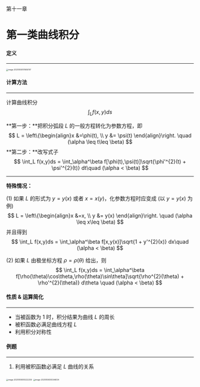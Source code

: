 第十一章

# 第一类曲线积分



#### 定义

---

<img src="D:\Lowrie\大学\NoteBook\笔记[LOCAL]\高数笔记本\src\images\image-20200506101806787.png" alt="image-20200506101806787" style="zoom:33%;" />



#### 计算方法

---

计算曲线积分
$$
\int_L f(x,y)ds
$$


**第一步：**把积分弧段 $L$ 的一般方程转化为参数方程，即
$$
L = \left\{\begin{align}x &=\phi(t), \\ y &= \psi(t) \end{align}\right. \quad (\alpha \leq t\leq \beta)
$$
**第二步：**改写式子
$$
\int_L f(x,y)ds = \int_\alpha^\beta f[\phi(t),\psi(t)]\sqrt{\phi'^{2}(t) + \psi'^{2}(t)} dt\quad (\alpha < \beta)
$$

---

**特殊情况：**

(1) 如果 $L$ 的形式为 $y=y(x)$ 或者 $x=x(y)$，化参数方程时应变成 (以 $y=y(x)$ 为例)
$$
L = \left\{\begin{align}x &=x, \\ y &= y(x) \end{align}\right. \quad (\alpha \leq x\leq \beta)
$$
并且得到
$$
\int_L f(x,y)ds = \int_\alpha^\beta f[x,y(x)]\sqrt{1 + y'^{2}(x)} dx\quad (\alpha < \beta)
$$


(2) 如果 $L$ 由极坐标方程 $\rho = \rho(\theta)$ 给出，则
$$
\int_L f(x,y)ds = \int_\alpha^\beta f[\rho(\theta)\cos\theta,\rho(\theta)\sin\theta]\sqrt{\rho^{2}(\theta) + \rho'^{2}(\theta)} d\theta \quad (\alpha < \beta)
$$


#### 性质 & 运算简化

---

- 当被函数为 1 时，积分结果为曲线 $L$ 的周长
- 被积函数必满足曲线方程 $L$
- 利用积分对称性



#### 例题

---

1. 利用被积函数必满足 $L$ 曲线的关系

<img src="D:\Lowrie\大学\NoteBook\笔记[LOCAL]\高数笔记本\src\images\image-20200506093222258.png" alt="image-20200506093222258" style="zoom: 33%;" />

<img src="D:\Lowrie\大学\NoteBook\笔记[LOCAL]\高数笔记本\src\images\image-20200506093348034.png" alt="image-20200506093348034" style="zoom:33%;" />

